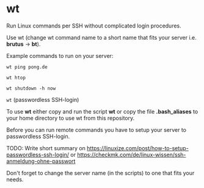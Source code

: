 # wt
Run Linux commands per SSH without complicated login procedures.

Use wt (change wt command name to a short name that fits your server i.e. **brutus** -> **bt**).

Example commands to run on your server:

```wt ping pong.de```

```wt htop```

```wt shutdown -h now```

```wt``` (passwordless SSH-login)

To use **wt** either copy and run the script **wt** or copy the file **.bash_aliases** to your home directory to use wt from this repository.

Before you can run remote commands you have to setup your server to passwordless SSH-login.

TODO: Write short summary on https://linuxize.com/post/how-to-setup-passwordless-ssh-login/ 
or https://checkmk.com/de/linux-wissen/ssh-anmeldung-ohne-passwort

Don't forget to change the server name (in the scripts) to one that fits your needs.
